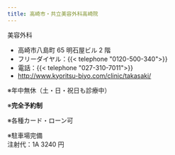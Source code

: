```yaml
---
title: 高崎市・共立美容外科高崎院
---
```


美容外科

- 高崎市八島町 65 明石屋ビル 2 階
- フリーダイヤル：{{< telephone "0120-500-340">}}
- 電話：{{< telephone "027-310-7011">}}
- <http://www.kyoritsu-biyo.com/clinic/takasaki/>

※年中無休（土・日・祝日も診療中）

※**完全予約制**

※各種カード・ローン可

※駐車場完備  
注射代：1A 3240 円
